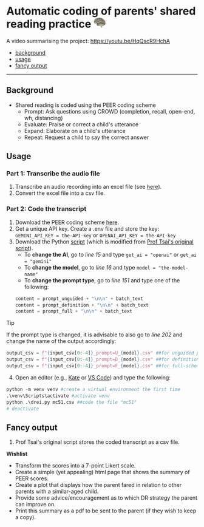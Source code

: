 # Automatic coding of parents' shared reading practice <img src="https://github.com/smy1/swlab/blob/main/script/swlogo.jpg" width=auto height="27">
A video summarising the project: https://youtu.be/HqQscR9HchA  
- [background](#background)
- [usage](#usage)
- [fancy output](#fancy-output)

---

## Background
- Shared reading is coded using the PEER coding scheme
  - Prompt: Ask questions using CROWD (completion, recall, open-end, wh, distancing)
  - Evaluate: Praise or correct a child's utterance
  - Expand: Elaborate on a child's utterance
  - Repeat: Request a child to say the correct answer

## Usage
### Part 1: Transcribe the audio file
1. Transcribe an audio recording into an excel file (see [here](https://github.com/smy1/swlab/blob/main/script/audio2xlsx.ipynb)).
2. Convert the excel file into a csv file.

### Part 2: Code the transcript
1. Download the PEER coding scheme [here](./peer.docx).
2. Get a unique API key. Create a .env file and store the key: `GEMINI_API_KEY = the-API-key` or `OPENAI_API_KEY = the-API-key`
3. Download the Python [script](./drei.py) (which is modified from [Prof Tsai's original script](https://github.com/peculab/autogen_project/blob/main/DRai/DRai.py)).
   - To **change the AI**, go to _line 15_ and type `get_ai = "openai"` or `get_ai = "gemini"`
   - To **change the model**, go to _line 16_ and type `model = "the-model-name"`
   - To **change the prompt type**, go to _line 151_ and type one of the following:
    ```python
    content = prompt_unguided + "\n\n" + batch_text
    content = prompt_definition + "\n\n" + batch_text
    content = prompt_full + "\n\n" + batch_text
    ```
>[!TIP]
>If the prompt type is changed, it is advisable to also go to _line 202_ and change the name of the output accordingly:
>```python
>output_csv = f"{input_csv[0:-4]}_prompt=U_{model}.csv" ##for unguided prompts
>output_csv = f"{input_csv[0:-4]}_prompt=D_{model}.csv" ##for definition-provided prompts
>output_csv = f"{input_csv[0:-4]}_prompt=F_{model}.csv" ##for full-scheme prompts
>```
4. Open an editor (e.g., [Kate](https://kate-editor.org/) or [VS Code](https://code.visualstudio.com/)) and type the following:
```python
python -m venv venv #create a virtual environment the first time
.\venv\Scripts\activate #activate venv
python .\drei.py mc51.csv ##code the file "mc51"
# deactivate
```

## Fancy output
1. Prof Tsai's original script stores the coded transcript as a csv file.

__Wishlist__
- Transform the scores into a 7-point Likert scale.
- Create a simple (yet appealing) html page that shows the summary of PEER scores.
- Create a plot that displays how the parent fared in relation to other parents with a similar-aged child.
- Provide some advice/encouragement as to which DR strategy the parent can improve on.
- Print this summary as a pdf to be sent to the parent (if they wish to keep a copy).
